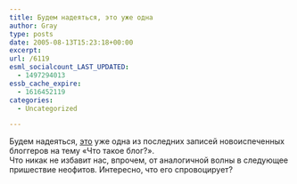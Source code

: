```yaml
---
title: Будем надеяться, это уже одна
author: Gray
type: posts
date: 2005-08-13T15:23:18+00:00
excerpt:
url: /6119
esml_socialcount_LAST_UPDATED:
  - 1497294013
essb_cache_expire:
  - 1616452119
categories:
  - Uncategorized

---
```








Будем надеяться, <a href="http://ralex.com.ru/2005/08/03/whatis_blog/" target="_blank">это</a> уже одна из последних записей новоиспеченных блоггеров на тему &#171;Что такое блог?&#187;.  
Что никак не избавит нас, впрочем, от аналогичной волны в следующее пришествие неофитов. Интересно, что его спровоцирует?